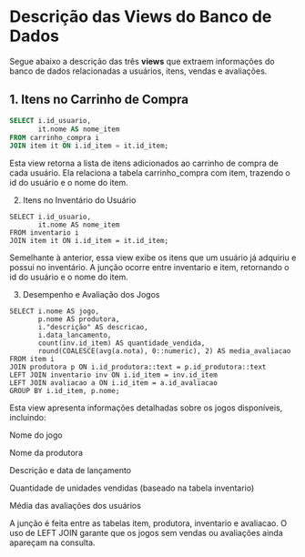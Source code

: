 # Descrição das Views do Banco de Dados

Segue abaixo a descrição das três **views** que extraem informações do banco de dados relacionadas a usuários, itens, vendas e avaliações.

## 1. **Itens no Carrinho de Compra**
```sql
SELECT i.id_usuario,
       it.nome AS nome_item
FROM carrinho_compra i
JOIN item it ON i.id_item = it.id_item;
```

Esta view retorna a lista de itens adicionados ao carrinho de compra de cada usuário. Ela relaciona a tabela carrinho_compra com item, trazendo o id do usuário e o nome do item.

2. Itens no Inventário do Usuário

```
SELECT i.id_usuario,
       it.nome AS nome_item
FROM inventario i
JOIN item it ON i.id_item = it.id_item;

```
Semelhante à anterior, essa view exibe os itens que um usuário já adquiriu e possui no inventário. A junção ocorre entre inventario e item, retornando o id do usuário e o nome do item.

3. Desempenho e Avaliação dos Jogos

```
SELECT i.nome AS jogo,
       p.nome AS produtora,
       i."descrição" AS descricao,
       i.data_lancamento,
       count(inv.id_item) AS quantidade_vendida,
       round(COALESCE(avg(a.nota), 0::numeric), 2) AS media_avaliacao
FROM item i
JOIN produtora p ON i.id_produtora::text = p.id_produtora::text
LEFT JOIN inventario inv ON i.id_item = inv.id_item
LEFT JOIN avaliacao a ON i.id_item = a.id_avaliacao
GROUP BY i.id_item, p.nome;

```
Esta view apresenta informações detalhadas sobre os jogos disponíveis, incluindo:

Nome do jogo

Nome da produtora

Descrição e data de lançamento

Quantidade de unidades vendidas (baseado na tabela inventario)

Média das avaliações dos usuários


A junção é feita entre as tabelas item, produtora, inventario e avaliacao. O uso de LEFT JOIN garante que os jogos sem vendas ou avaliações ainda apareçam na consulta.